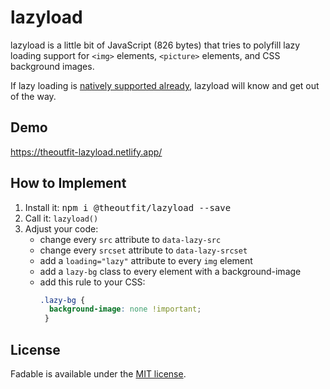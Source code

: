 # lazyload
lazyload is a little bit of JavaScript (826 bytes) that tries to polyfill lazy loading support for <code>&lt;img&gt;</code> elements, <code>&lt;picture&gt;</code> elements, and CSS background images.

If lazy loading is [natively supported already](https://caniuse.com/loading-lazy-attr), lazyload will know and get out of the way.

## Demo
https://theoutfit-lazyload.netlify.app/

## How to Implement
1. Install it: <kbd>npm i @theoutfit/lazyload --save</kbd>
2. Call it: <code>lazyload()</code>
3. Adjust your code:
   * change every <code>src</code> attribute to <code>data-lazy-src</code>
   * change every <code>srcset</code> attribute to <code>data-lazy-srcset</code>
   * add a <code>loading="lazy"</code> attribute to every <code>img</code> element
   * add a <code>lazy-bg</code> class to every element with a background-image
   * add this rule to your CSS:
     ```css
     .lazy-bg {
       background-image: none !important;
      }
     ```

## License
Fadable is available under the [MIT license](https://github.com/fromtheoutfit/lazy-load/blob/master/LICENSE).